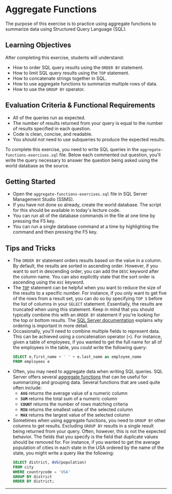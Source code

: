 # Aggregate Functions

The purpose of this exercise is to practice using aggregate functions to summarize data using Structured Query Language (SQL).

## Learning Objectives

After completing this exercise, students will understand:

* How to order SQL query results using the `ORDER BY` statement.
* How to limit SQL query results using the `TOP` statement.
* How to concatenate strings together in SQL.
* How to use aggregate functions to summarize multiple rows of data.
* How to use the `GROUP BY` operator.

## Evaluation Criteria & Functional Requirements

* All of the queries run as expected.
* The number of results returned from your query is equal to the number of results specified in each question.
* Code is clean, concise, and readable.
* You _should not_ need to use subqueries to produce the expected results.

To complete this exercise, you need to write SQL queries in the `aggregate-functions-exercises.sql` file. Below each commented out question, you'll write the query necessary to answer the question being asked using the world database as the source.

## Getting Started

* Open the `aggregate-functions-exercises.sql` file in SQL Server Management Studio (SSMS).
* If you have not done so already, create the world database. The script for this should be available in today's lecture code.
* You can run all of the database commands in the file at one time by pressing the F5 key.
* You can run a single database command at a time by highlighting the command and then pressing the F5 key.

## Tips and Tricks

* The `ORDER BY` statement orders results based on the value in a column. By default, the results are sorted in ascending order. However, if you want to sort in descending order, you can add the `DESC` keyword after the column name. You can also explicitly state that the sort order is ascending using the `ASC` keyword.
* The [`TOP`][sql-server-top] statement can be helpful when you want to reduce the size of the results to a specific number. For instance, if you only want to get five of the rows from a result set, you can do so by specifying `TOP 5` before the list of columns in your `SELECT` statement. Essentially, the results are truncated when using this statement. Keep in mind that you should typically combine this with an `ORDER BY` statement if you're looking for the top or bottom results. The [SQL Server documentation][sql-server-top] explains why ordering is important in more detail.
* Occasionally, you'll need to combine multiple fields to represent data. This can be achieved using a concatenation operator (`+`). For instance, given a table of employees, if you wanted to get the full name for all of the employees in the table, you could write the following query:
    ```sql
    SELECT e.first_name + ' ' + e.last_name as employee_name
    FROM employees e
    ```
* Often, you may need to aggregate data when writing SQL queries. SQL Server offers several [aggregate functions][sql-server-aggregate-functions] that can be useful for summarizing and grouping data. Several functions that are used quite often include:
    - **`AVG`** returns the average value of a numeric column
    - **`SUM`**  returns the total sum of a numeric column
    - **`COUNT`** returns the number of rows matching criteria
    - **`MIN`** returns the smallest value of the selected column
    - **`MAX`** returns the largest value of the selected column
* Sometimes when using aggregate functions, you need to `GROUP BY` other columns to get results. Excluding `GROUP BY` results in a single result being returned from your query. Often, however, this is not the expected behavior. The fields that you specify is the field that duplicate values should be removed for. For instance, if you wanted to get the average population of cities in each state in the USA ordered by the name of the state, you might write a query like the following:
    ```sql
    SELECT district, AVG(population)
    FROM city
    WHERE countrycode = 'USA'
    GROUP BY district
    ORDER BY district;
    ```

---

[sql-server-aggregate-functions]: https://docs.microsoft.com/en-us/sql/t-sql/functions/aggregate-functions-transact-sql?view=sql-server-2016
[sql-server-top]: https://docs.microsoft.com/en-us/sql/t-sql/queries/top-transact-sql?view=sql-server-2016
